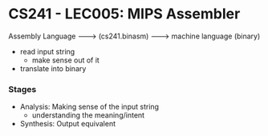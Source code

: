 # CS241 - LEC005: MIPS Assembler
Assembly Language ---> (cs241.binasm) ---> machine language (binary)

- read input string
  - make sense out of it
- translate into binary
### Stages
- Analysis: Making sense of the input string
  - understanding the meaning/intent
- Synthesis: Output equivalent 
<!--stackedit_data:
eyJoaXN0b3J5IjpbMTEwNjU1MjEzLC01NDU4MDA4Nl19
-->